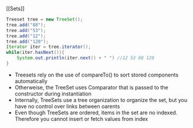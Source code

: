 [[Sets]]
```Java
Treeset tree = new TreeSet();
tree.add("88");
tree.add("53");
tree.add("12"); 
tree.add("120"); 
Iterator iter = tree.iterator();
while(iter.hasNext()){
	System.out.println(iter.next() + " ") //12 53 88 120
}
```
- Treesets rely on the use of compareTo() to sort stored components automatically
- Otherweise, the TreeSet uses Comparator that is passed to the constructor during instantiation 
- Internally, TreeSets use a tree organization to organize the set, but you have no control over links between oarents
- Even though TreeSets are ordered, items in the set are no indexed. Therefore you cannot insert or fetch values from index